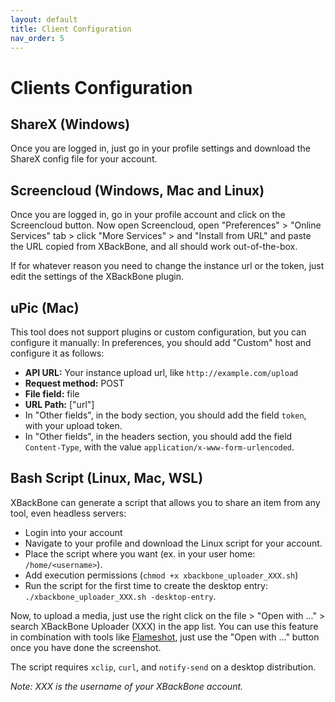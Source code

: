 ```yaml
---
layout: default
title: Client Configuration
nav_order: 5
---
```


# Clients Configuration

## ShareX (Windows)
Once you are logged in, just go in your profile settings and download the ShareX config file for your account.

## Screencloud (Windows, Mac and Linux)
Once you are logged in, go in your profile account and click on the Screencloud button.
Now open Screencloud, open "Preferences" > "Online Services" tab > click "More Services" > and "Install from URL"
and paste the URL copied from XBackBone, and all should work out-of-the-box.

If for whatever reason you need to change the instance url or the token, just edit the settings of the XBackBone plugin.

## uPic (Mac)
This tool does not support plugins or custom configuration, but you can configure it manually:
In preferences, you should add "Custom" host and configure it as follows:
- **API URL:** Your instance upload url, like `http://example.com/upload`
- **Request method:** POST
- **File field:** file
- **URL Path:** ["url"]
- In "Other fields", in the body section, you should add the field `token`, with your upload token.
- In "Other fields", in the headers section, you should add the field `Content-Type`, with the value `application/x-www-form-urlencoded`.

## Bash Script (Linux, Mac, WSL)
XBackBone can generate a script that allows you to share an item from any tool, even headless servers:
+ Login into your account
+ Navigate to your profile and download the Linux script for your account.
+ Place the script where you want (ex. in your user home: `/home/<username>`).
+ Add execution permissions (`chmod +x xbackbone_uploader_XXX.sh`)
+ Run the script for the first time to create the desktop entry: `./xbackbone_uploader_XXX.sh -desktop-entry`.

Now, to upload a media, just use the right click on the file > "Open with ..." > search XBackBone Uploader (XXX) in the app list.
You can use this feature in combination with tools like [Flameshot](https://github.com/lupoDharkael/flameshot), just use the "Open with ..." button once you have done the screenshot.

The script requires `xclip`, `curl`, and `notify-send` on a desktop distribution.

*Note: XXX is the username of your XBackBone account.*